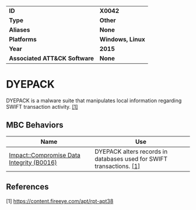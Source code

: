 <table>
<tr>
<td><b>ID</b></td>
<td><b>X0042</b></td>
</tr>
<tr>
<td><b>Type</b></td>
<td><b>Other</b></td>
</tr>
<tr>
<td><b>Aliases</b></td>
<td><b>None</b></td>
</tr>
<tr>
<td><b>Platforms</b></td>
<td><b>Windows, Linux</b></td>
</tr>
<tr>
<td><b>Year</b></td>
<td><b>2015</b></td>
</tr>
<tr>
<td><b>Associated ATT&CK Software</b></td>
<td><b>None</b></td>
</tr>
</table>

# DYEPACK

DYEPACK is a malware suite that manipulates local information regarding SWIFT transaction activity. [[1]](#1)

## MBC Behaviors

|Name|Use|
|---|---|
|[Impact::Compromise Data Integrity (B0016)](../impact/compromise-data-integrity.md)|DYEPACK alters records in databases used for SWIFT transactions. [[1]](#1)|

## References

<a name="1">[1]</a> https://content.fireeye.com/apt/rpt-apt38
